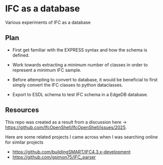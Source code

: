 # IFC as a database
Various experiments of IFC as a database

## Plan
* First get familiar with the EXPRESS syntax and how the schema is defined.

* Work towards extracting a minimum number of classes in order to represent a minimum IFC sample.
* Before attempting to convert to database, it would be beneficial to first simply convert the IFC classes to python 
  dataclasses.
* Export to ESDL schema to test IFC schema in a EdgeDB database.

## Resources

This repo was created as a result from a discussion here -> https://github.com/IfcOpenShell/IfcOpenShell/issues/2025.

Here are some related projects I came across when I was searching online for similar projects

* https://github.com/buildingSMART/IFC4.3.x-development
* https://github.com/gsimon75/IFC_parser